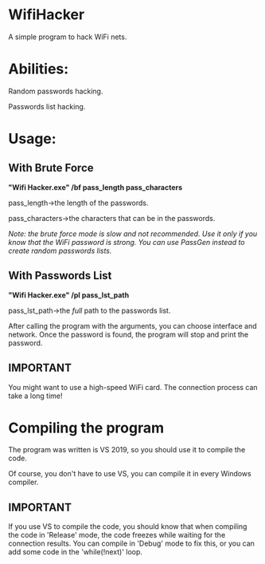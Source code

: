 # WifiHacker
A simple program to hack WiFi nets.

Abilities:
==========
Random passwords hacking.

Passwords list hacking.

# Usage:
## With Brute Force

**"Wifi Hacker.exe" /bf pass_length pass_characters**

pass_length->the length of the passwords.

pass_characters->the characters that can be in the passwords.

*Note: the brute force mode is slow and not recommended. Use it only if you know that the WiFi password is strong.
You can use PassGen instead to create random passwords lists.*

## With Passwords List

**"Wifi Hacker.exe" /pl pass_lst_path**

pass_lst_path->the *full* path to the passwords list.

After calling the program with the arguments, you can choose interface and network. Once the password is found, the program will stop and print the password.

## IMPORTANT
You might want to use a high-speed WiFi card. The connection process can take a long time!

# Compiling the program
The program was written is VS 2019, so you should use it to compile the code.

Of course, you don't have to use VS, you can compile it in every Windows compiler.

## IMPORTANT
If you use VS to compile the code, you should know that when compiling the code in 'Release' mode, the code freezes while waiting for the connection results. You can compile in 'Debug' mode to fix this, or you can add some code in the 'while(!next)' loop.
